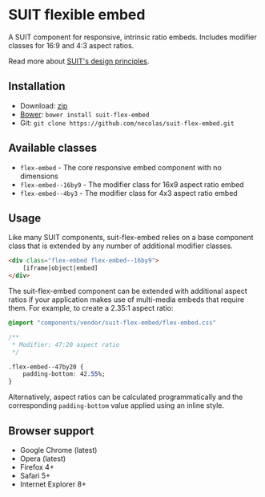 # SUIT flexible embed

A SUIT component for responsive, intrinsic ratio embeds. Includes modifier
classes for 16:9 and 4:3 aspect ratios.

Read more about [SUIT's design principles](https://github.com/necolas/suit/).

## Installation

* Download: [zip](https://github.com/necolas/suit-flex-embed/zipball/master)
* [Bower](https://github.com/twitter/bower/): `bower install suit-flex-embed`
* Git: `git clone https://github.com/necolas/suit-flex-embed.git`

## Available classes

* `flex-embed` - The core responsive embed component with no dimensions
* `flex-embed--16by9` - The modifier class for 16x9 aspect ratio embed
* `flex-embed--4by3` - The modifier class for 4x3 aspect ratio embed

## Usage

Like many SUIT components, suit-flex-embed relies on a base component class
that is extended by any number of additional modifier classes.

```html
<div class="flex-embed flex-embed--16by9">
    [iframe|object|embed]
</div>
```

The suit-flex-embed component can be extended with additional aspect ratios if your
application makes use of multi-media embeds that require them. For example, to
create a 2.35:1 aspect ratio:

```css
@import "components/vendor/suit-flex-embed/flex-embed.css"

/**
 * Modifier: 47:20 aspect ratio
 */

.flex-embed--47by20 {
    padding-bottom: 42.55%;
}
```

Alternatively, aspect ratios can be calculated programmatically and the
corresponding `padding-bottom` value applied using an inline style.

## Browser support

* Google Chrome (latest)
* Opera (latest)
* Firefox 4+
* Safari 5+
* Internet Explorer 8+
